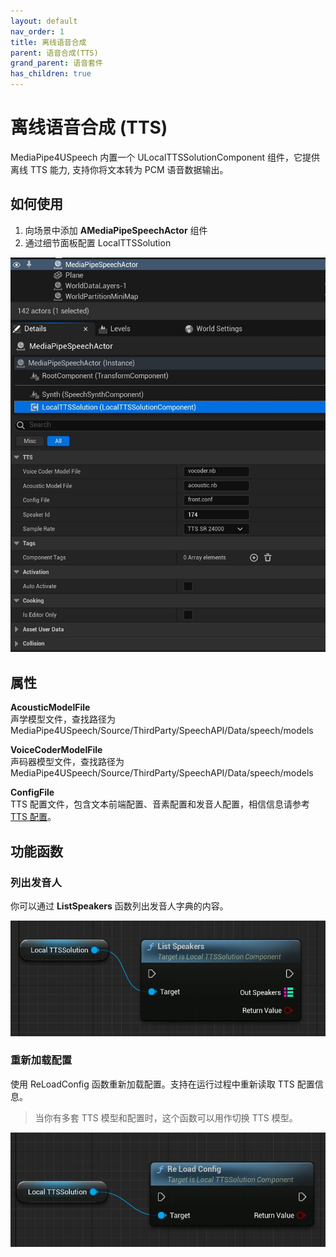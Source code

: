 ```yaml
---
layout: default
nav_order: 1
title: 离线语音合成
parent: 语音合成(TTS)
grand_parent: 语音套件
has_children: true
---
```


# 离线语音合成 (TTS)

MediaPipe4USpeech 内置一个 ULocalTTSSolutionComponent 组件，它提供离线 TTS 能力, 支持你将文本转为 PCM 语音数据输出。

## 如何使用

1. 向场景中添加 **AMediaPipeSpeechActor** 组件
2. 通过细节面板配置 LocalTTSSolution   

[![TTS details](./images/tts_details.jpg "TS details")](./images/tts_details.jpg)

## 属性

**AcousticModelFile**   
声学模型文件，查找路径为 MediaPipe4USpeech/Source/ThirdParty/SpeechAPI/Data/speech/models   
   
**VoiceCoderModelFile**   
声码器模型文件，查找路径为 MediaPipe4USpeech/Source/ThirdParty/SpeechAPI/Data/speech/models   
   
**ConfigFile**   
TTS 配置文件，包含文本前端配置、音素配置和发音人配置，相信信息请参考[TTS 配置](../config.md)。   

## 功能函数     

### 列出发音人

你可以通过 **ListSpeakers** 函数列出发音人字典的内容。

[![List Speakers](./images/tts_list_speakers.jpg "List Speakers")](./images/tts_list_speakers.jpg)

### 重新加载配置   
使用 ReLoadConfig 函数重新加载配置。支持在运行过程中重新读取 TTS 配置信息。   
> 当你有多套 TTS 模型和配置时，这个函数可以用作切换 TTS 模型。

[![ReLoadConfig](./images/tts_load_config.jpg "ReLoadConfig")](./images/tts_load_config.jpg)









